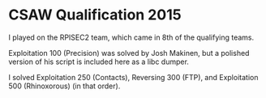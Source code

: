 # CSAW Qualification 2015

I played on the RPISEC2 team, which came in 8th of the qualifying teams.

Exploitation 100 (Precision) was solved by Josh Makinen, but a polished version of his script is included here as a libc dumper.

I solved Exploitation 250 (Contacts), Reversing 300 (FTP), and Exploitation 500 (Rhinoxorous) (in that order).
